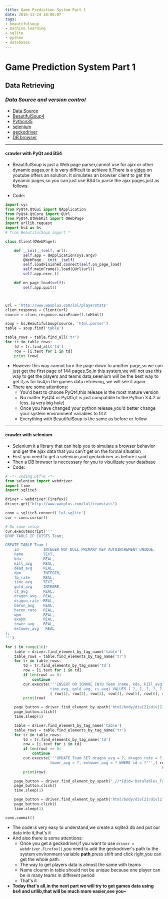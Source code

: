 ```yaml
---
title: Game Prediction System Part 1
date: 2016-11-24 18:06:07
tags:
- beautifulsoup
- machine learning
- sqlite
- python
- databases
---
```


# **Game Prediction System Part 1**

## **Data Retrieving**

### *Data Source and version control*
+ [Data Source](http://www.wanplus.com/lol "WAN PLUS")
+ [BeautifulSoup4](https://www.crummy.com/software/BeautifulSoup/bs4/doc/index.zh.html "BeautifulSoup4")
+ [Python35](https://www.python.org/downloads/ "python 3.5.2")
+ [selenium](http://www.seleniumhq.org/ "selenium 3.0.1")
+ [geckodriver](https://github.com/mozilla/geckodriver/releases/ "geckodriver-v0.11.1-arm7hf")
+ [DB browser](http://sqlitebrowser.org/ "DB browser")

---
#### crawler with PyQt and BS4

+ BeautifulSoup is just a Web page parser,cannot use for ajax or other dynamic pages,or it is very difficult to achieve it.There is a [video](https://www.youtube.com/results?search_query=dynamic+webpage+beautifulsoup "PyQt BS4") on youtube offers an solution. It simulates an browser client to get the dynamic pages,so you can just use BS4 to parse the ajax pages,just as follows:

+ Code:

<!-- more -->

```python
import sys
from PyQt4.QtGui import QApplication
from PyQt4.QtCore import QUrl
from PyQt4.QtWebKit import QWebPage
import urllib.request
import bs4 as bs
# from BeautifulSoup import *

class Client(QWebPage):

    def __init__(self, url):
        self.app = QApplication(sys.argv)
        QWebPage.__init__(self)
        self.loadFinished.connect(self.on_page_load)
        self.mainFrame().load(QUrl(url))
        self.app.exec_()

    def on_page_load(self):
        self.app.quit()



url = 'http://www.wanplus.com/lol/playerstats'
clien_response = Client(url)
source = clien_response.mainFrame().toHtml()

soup = bs.BeautifulSoup(source, 'html.parser')
table = soup.find('table')

table_rows = table.find_all('tr')
for tr in table_rows:
    td = tr.find_all('td')
    row = [i.text for i in td]
    print (row)

```

+ However this way cannot turn the page down to another page,so we can just get the first page of 144 pages.So,in this system,we will not use this way to get the players and teams data,selenium will be the best way to get it,as for bs4,in the games data retrieving, we will see it again
+ There are some attentions:
  - You'd best to choose PyQt4,this release is the most mature version
  - No matter PyQt4 or PyQt5,it is just compatible to the Python 3.4.2 or less. (~~a very big hole~~)
  - Once you have changed your python release,you'd better change your system environment variables to fit it
  - Everything with BeautifulSoup is the same as before or follow

---

#### crawler with selenium

+ Selenium it a library that can help you to simulate a browser behavior and get the ajax data that you can't get on the formal situation
+ First you need to get a selenium,and geckodriver as before i said
+ Then a DB browser is neccessary for you to visuilizate your database
+ Code:

```python
# -*- coding:utf-8 -*-
from selenium import webdriver
import time
import sqlite3

driver = webdriver.Firefox()
driver.get("http://www.wanplus.com/lol/teamstats")

conn = sqlite3.connect('lol.sqlite')
cur = conn.cursor()

# Do some setup
cur.executescript('''
DROP TABLE IF EXISTS Team;

CREATE TABLE Team (
    id           INTEGER NOT NULL PRIMARY KEY AUTOINCREMENT UNIQUE,
    name         TEXT,
    kda          REAL,
    kill_avg     REAL,
    dead_avg     REAL,
    dpm          INTEGER,
    fb_rate      REAL,
    time_avg     TEXT,
    gold_avg     INTEGRE,
    cs_avg       REAL,
    dragon_avg   REAL,
    dragon_rate  REAL,
    baron_avg    REAL,
    baron_rate   REAL,
    wpm          REAL,
    exepm        REAL,
    tower_avg    REAL,
    extower_avg   REAL
);
''')

for i in range(16):
    table = driver.find_element_by_tag_name('table')
    table_rows = table.find_elements_by_tag_name('tr')
    for tr in table_rows:
        td = tr.find_elements_by_tag_name('td')
        row = [i.text for i in td]
        if len(row) == 0:
            continue
        cur.execute('''INSERT OR IGNORE INTO Team (name, kda, kill_avg, dead_avg, dpm, fb_rate,
                    time_avg, gold_avg, cs_avg) VALUES ( ?, ?, ?, ?, ?, ?, ?, ?, ? )''',
                    ( row[1], row[2], row[3], row[4], row[5], row[6], row[7], row[8], row[9] ) )
        print(row)

    page_button = driver.find_element_by_xpath('html/body/div[2]/div[2]/div[1]/div[2]')
    page_button.click()
    time.sleep(1)

    table = driver.find_element_by_tag_name('table')
    table_rows = table.find_elements_by_tag_name('tr')
    for tr in table_rows:
        td = tr.find_elements_by_tag_name('td')
        row = [i.text for i in td]
        if len(row) == 0:
            continue
        cur.execute('''UPDATE Team SET dragon_avg = ?, dragon_rate = ?, baron_avg = ?, baron_rate = ?, wpm = ?, exepm = ?,
                    tower_avg = ?, extower_avg = ? WHERE id = ?''',( row[2], row[3], row[4], row[5], row[6], row[7],
                                                                      row[8], row[9], row[0] ))
        print(row)

    page_button = driver.find_element_by_xpath(".//*[@id='DataTables_Table_0_next']")
    page_button.click()
    time.sleep(1)

    page_button = driver.find_element_by_xpath('html/body/div[2]/div[2]/div[1]/div[1]')
    page_button.click()
    time.sleep(1)

conn.commit()
```

+ The code is very easy to understand,we create a sqlite3 db and put our data into it,that's it
+ And also there is some attentions:
  - Once you get a geckodriver,if you want to use ``driver = webdriver.Firefox()``,you need to add the geckodriver's path to the system environment variable **path**,press shift and click right,you can get the whole path.
  - The way to get players data is almost the same with teams
  - Name cloumn in table should not be unique because one player can be in many teams in different period
  - That's it
+ **Today that's all,in the next part we will try to get games data using bs4 and urllib,that will be much more easier,see you~**



